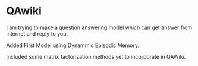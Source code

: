 # QAwiki
I am trying to make a question answering model which can get answer from internet and reply to you.

Added First Model using Dynammic Episodic Memory. 

Included some matrix factorization methods yet to incorporate in QAWiki.
